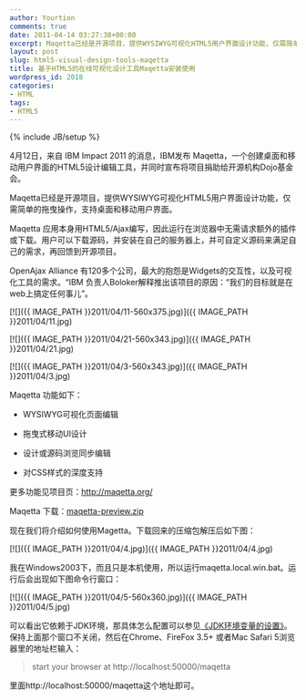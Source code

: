 ```yaml
---
author: Yourtion
comments: true
date: 2011-04-14 03:27:38+00:00
excerpt: Maqetta已经是开源项目，提供WYSIWYG可视化HTML5用户界面设计功能，仅需简单的拖曳操作，支持桌面和移动用户界面。现在我们将介绍如何安装使用Magetta。
layout: post
slug: html5-visual-design-tools-maqetta
title: 基于HTML5的在线可视化设计工具Maqetta安装使用
wordpress_id: 2018
categories:
- HTML
tags:
- HTML5
---
```

{% include JB/setup %}

4月12日，来自 IBM Impact 2011 的消息，IBM发布 Maqetta，一个创建桌面和移动用户界面的HTML5设计编辑工具，并同时宣布将项目捐助给开源机构Dojo基金会。

Maqetta已经是开源项目，提供WYSIWYG可视化HTML5用户界面设计功能，仅需简单的拖曳操作，支持桌面和移动用户界面。

Maqetta 应用本身用HTML5/Ajax编写，因此运行在浏览器中无需请求额外的插件或下载。用户可以下载源码，并安装在自己的服务器上，并可自定义源码来满足自己的需求，再回馈到开源项目。

OpenAjax Alliance 有120多个公司，最大的抱怨是Widgets的交互性，以及可视化工具的需求。“IBM 负责人Boloker解释推出该项目的原因：“我们的目标就是在web上搞定任何事儿”。

[![]({{ IMAGE_PATH }}2011/04/11-560x375.jpg)]({{ IMAGE_PATH }}2011/04/11.jpg)

[![]({{ IMAGE_PATH }}2011/04/21-560x343.jpg)]({{ IMAGE_PATH }}2011/04/21.jpg)

[![]({{ IMAGE_PATH }}2011/04/3-560x343.jpg)]({{ IMAGE_PATH }}2011/04/3.jpg)

Maqetta 功能如下：



	
  * WYSIWYG可视化页面编辑

	
  * 拖曳式移动UI设计

	
  * 设计或源码浏览同步编辑

	
  * 对CSS样式的深度支持


更多功能见项目页：http://maqetta.org/

Maqetta 下载：[maqetta-preview.zip](http://dl.dbank.com/c0ff7r4ftv)

[](http://dl.dbank.com/c0ff7r4ftv)现在我们将介绍如何使用Magetta。下载回来的压缩包解压后如下图：

[![]({{ IMAGE_PATH }}2011/04/4.jpg)]({{ IMAGE_PATH }}2011/04/4.jpg)

我在Windows2003下，而且只是本机使用，所以运行maqetta.local.win.bat。运行后会出现如下图命令行窗口：

[![]({{ IMAGE_PATH }}2011/04/5-560x360.jpg)]({{ IMAGE_PATH }}2011/04/5.jpg)

可以看出它依赖于JDK环境，那具体怎么配置可以参见[《JDK环境变量的设置》](http://blog.yourtion.com/?p=1155)。保持上面那个窗口不关闭，然后在Chrome、FireFox 3.5+ 或者Mac Safari 5浏览器里的地址栏输入：


<blockquote>start your browser at http://localhost:50000/maqetta</blockquote>


里面http://localhost:50000/maqetta这个地址即可。
